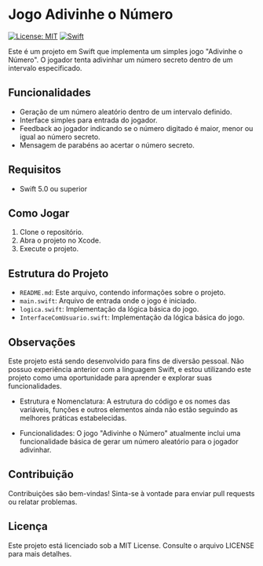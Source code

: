 # Jogo Adivinhe o Número

[![License: MIT](https://img.shields.io/badge/License-MIT-yellow.svg)](https://opensource.org/licenses/MIT)
[![Swift](https://img.shields.io/badge/Swift-5.0-orange)](https://swift.org)

Este é um projeto em Swift que implementa um simples jogo "Adivinhe o Número". O jogador tenta adivinhar um número secreto dentro de um intervalo especificado.

## Funcionalidades

- Geração de um número aleatório dentro de um intervalo definido.
- Interface simples para entrada do jogador.
- Feedback ao jogador indicando se o número digitado é maior, menor ou igual ao número secreto.
- Mensagem de parabéns ao acertar o número secreto.

## Requisitos

- Swift 5.0 ou superior

## Como Jogar

1. Clone o repositório.
2. Abra o projeto no Xcode.
3. Execute o projeto.

## Estrutura do Projeto

- `README.md`: Este arquivo, contendo informações sobre o projeto.
- `main.swift`: Arquivo de entrada onde o jogo é iniciado.
- `logica.swift`: Implementação da lógica básica do jogo.
- `InterfaceComUsuario.swift`: Implementação da lógica básica do jogo.

## Observações
Este projeto está sendo desenvolvido para fins de diversão pessoal. Não possuo experiência anterior com a linguagem Swift, e estou utilizando este projeto como uma oportunidade para aprender e explorar suas funcionalidades.
* Estrutura e Nomenclatura: A estrutura do código e os nomes das variáveis, funções e outros elementos ainda não estão seguindo as melhores práticas estabelecidas.

* Funcionalidades: O jogo "Adivinhe o Número" atualmente inclui uma funcionalidade básica de gerar um número aleatório para o jogador adivinhar.

## Contribuição
Contribuições são bem-vindas! Sinta-se à vontade para enviar pull requests ou relatar problemas.

## Licença
Este projeto está licenciado sob a MIT License. Consulte o arquivo LICENSE para mais detalhes.
